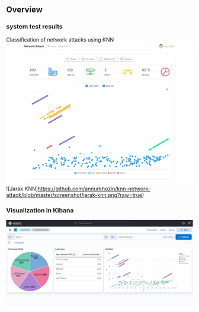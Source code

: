 ## Overview

### system test results

Classification of network attacks using KNN
![Pengujian KNN](https://github.com/annurkhozin/knn-network-attack/blob/master/screenshot/pengujian-knn.png?raw=true)
![Jarak KNN]https://github.com/annurkhozin/knn-network-attack/blob/master/screenshot/jarak-knn.png?raw=true)

### Visualization in Kibana

![Visualization in Kibana](https://github.com/annurkhozin/knn-network-attack/blob/master/screenshot/visualisasi-kibana.png?raw=true)
